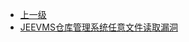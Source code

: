 * [上一级](docs/wy876_poc/)
* [JEEVMS仓库管理系统任意文件读取漏洞](docs/wy876_poc/JEEVMS%E4%BB%93%E5%BA%93%E7%AE%A1%E7%90%86%E7%B3%BB%E7%BB%9F/JEEVMS%E4%BB%93%E5%BA%93%E7%AE%A1%E7%90%86%E7%B3%BB%E7%BB%9F%E4%BB%BB%E6%84%8F%E6%96%87%E4%BB%B6%E8%AF%BB%E5%8F%96%E6%BC%8F%E6%B4%9E.md)
